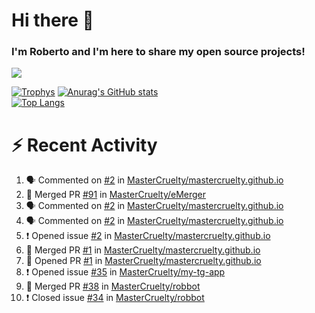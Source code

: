 # Hi there 👋
### I'm Roberto and I'm here to share my open source projects!

<img src="https://komarev.com/ghpvc/?username=mastercruelty&label=Profile views&color=0e75b6"><br>

[![Trophys](https://github-profile-trophy.vercel.app/?username=mastercruelty)](https://github.com/ryo-ma/github-profile-trophy)
[![Anurag's GitHub stats](https://github-readme-stats.vercel.app/api?username=mastercruelty&show_icons=true&theme=tokyonight)](https://github.com/anuraghazra/github-readme-stats)<br>
[![Top Langs](https://github-readme-stats.vercel.app/api/top-langs/?username=mastercruelty&exclude_repo=Alarm-project&layout=compact&theme=tokyonight)](https://github.com/anuraghazra/github-readme-stats)

# :zap: Recent Activity
<!--START_SECTION:activity-->
1. 🗣 Commented on [#2](https://github.com/MasterCruelty/mastercruelty.github.io/issues/2) in [MasterCruelty/mastercruelty.github.io](https://github.com/MasterCruelty/mastercruelty.github.io)
2. 🎉 Merged PR [#91](https://github.com/MasterCruelty/eMerger/pull/91) in [MasterCruelty/eMerger](https://github.com/MasterCruelty/eMerger)
3. 🗣 Commented on [#2](https://github.com/MasterCruelty/mastercruelty.github.io/issues/2) in [MasterCruelty/mastercruelty.github.io](https://github.com/MasterCruelty/mastercruelty.github.io)
4. 🗣 Commented on [#2](https://github.com/MasterCruelty/mastercruelty.github.io/issues/2) in [MasterCruelty/mastercruelty.github.io](https://github.com/MasterCruelty/mastercruelty.github.io)
5. ❗️ Opened issue [#2](https://github.com/MasterCruelty/mastercruelty.github.io/issues/2) in [MasterCruelty/mastercruelty.github.io](https://github.com/MasterCruelty/mastercruelty.github.io)
6. 🎉 Merged PR [#1](https://github.com/MasterCruelty/mastercruelty.github.io/pull/1) in [MasterCruelty/mastercruelty.github.io](https://github.com/MasterCruelty/mastercruelty.github.io)
7. 💪 Opened PR [#1](https://github.com/MasterCruelty/mastercruelty.github.io/pull/1) in [MasterCruelty/mastercruelty.github.io](https://github.com/MasterCruelty/mastercruelty.github.io)
8. ❗️ Opened issue [#35](https://github.com/MasterCruelty/my-tg-app/issues/35) in [MasterCruelty/my-tg-app](https://github.com/MasterCruelty/my-tg-app)
9. 🎉 Merged PR [#38](https://github.com/MasterCruelty/robbot/pull/38) in [MasterCruelty/robbot](https://github.com/MasterCruelty/robbot)
10. ❗️ Closed issue [#34](https://github.com/MasterCruelty/robbot/issues/34) in [MasterCruelty/robbot](https://github.com/MasterCruelty/robbot)
<!--END_SECTION:activity-->
